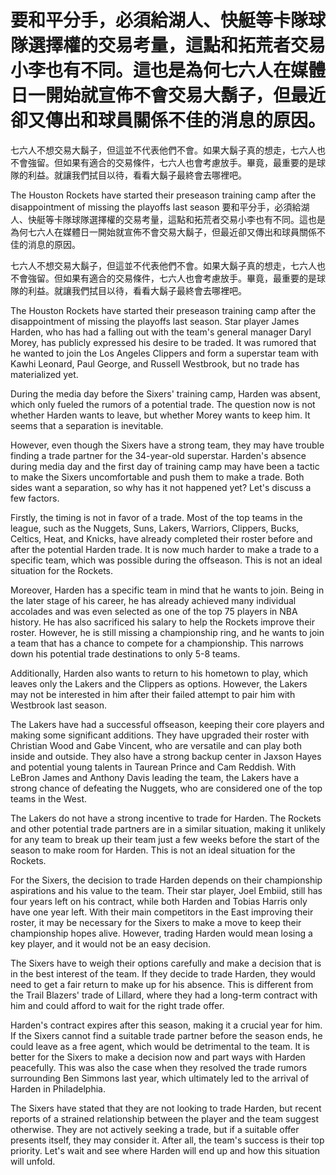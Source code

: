 #  要和平分手，必須給湖人、快艇等卡隊球隊選擇權的交易考量，這點和拓荒者交易小李也有不同。這也是為何七六人在媒體日一開始就宣佈不會交易大鬍子，但最近卻又傳出和球員關係不佳的消息的原因。

 七六人不想交易大鬍子，但這並不代表他們不會。如果大鬍子真的想走，七六人也不會強留。但如果有適合的交易條件，七六人也會考慮放手。畢竟，最重要的是球隊的利益。就讓我們拭目以待，看看大鬍子最終會去哪裡吧。

The Houston Rockets have started their preseason training camp after the disappointment of missing the playoffs last season 
  要和平分手，必須給湖人、快艇等卡隊球隊選擇權的交易考量，這點和拓荒者交易小李也有不同。這也是為何七六人在媒體日一開始就宣佈不會交易大鬍子，但最近卻又傳出和球員關係不佳的消息的原因。

 七六人不想交易大鬍子，但這並不代表他們不會。如果大鬍子真的想走，七六人也不會強留。但如果有適合的交易條件，七六人也會考慮放手。畢竟，最重要的是球隊的利益。就讓我們拭目以待，看看大鬍子最終會去哪裡吧。

The Houston Rockets have started their preseason training camp after the disappointment of missing the playoffs last season. Star player James Harden, who has had a falling out with the team's general manager Daryl Morey, has publicly expressed his desire to be traded. It was rumored that he wanted to join the Los Angeles Clippers and form a superstar team with Kawhi Leonard, Paul George, and Russell Westbrook, but no trade has materialized yet.

During the media day before the Sixers' training camp, Harden was absent, which only fueled the rumors of a potential trade. The question now is not whether Harden wants to leave, but whether Morey wants to keep him. It seems that a separation is inevitable.

However, even though the Sixers have a strong team, they may have trouble finding a trade partner for the 34-year-old superstar. Harden's absence during media day and the first day of training camp may have been a tactic to make the Sixers uncomfortable and push them to make a trade. Both sides want a separation, so why has it not happened yet? Let's discuss a few factors.

Firstly, the timing is not in favor of a trade. Most of the top teams in the league, such as the Nuggets, Suns, Lakers, Warriors, Clippers, Bucks, Celtics, Heat, and Knicks, have already completed their roster before and after the potential Harden trade. It is now much harder to make a trade to a specific team, which was possible during the offseason. This is not an ideal situation for the Rockets.

Moreover, Harden has a specific team in mind that he wants to join. Being in the later stage of his career, he has already achieved many individual accolades and was even selected as one of the top 75 players in NBA history. He has also sacrificed his salary to help the Rockets improve their roster. However, he is still missing a championship ring, and he wants to join a team that has a chance to compete for a championship. This narrows down his potential trade destinations to only 5-8 teams.

Additionally, Harden also wants to return to his hometown to play, which leaves only the Lakers and the Clippers as options. However, the Lakers may not be interested in him after their failed attempt to pair him with Westbrook last season.

The Lakers have had a successful offseason, keeping their core players and making some significant additions. They have upgraded their roster with Christian Wood and Gabe Vincent, who are versatile and can play both inside and outside. They also have a strong backup center in Jaxson Hayes and potential young talents in Taurean Prince and Cam Reddish. With LeBron James and Anthony Davis leading the team, the Lakers have a strong chance of defeating the Nuggets, who are considered one of the top teams in the West.

The Lakers do not have a strong incentive to trade for Harden. The Rockets and other potential trade partners are in a similar situation, making it unlikely for any team to break up their team just a few weeks before the start of the season to make room for Harden. This is not an ideal situation for the Rockets.

For the Sixers, the decision to trade Harden depends on their championship aspirations and his value to the team. Their star player, Joel Embiid, still has four years left on his contract, while both Harden and Tobias Harris only have one year left. With their main competitors in the East improving their roster, it may be necessary for the Sixers to make a move to keep their championship hopes alive. However, trading Harden would mean losing a key player, and it would not be an easy decision.

The Sixers have to weigh their options carefully and make a decision that is in the best interest of the team. If they decide to trade Harden, they would need to get a fair return to make up for his absence. This is different from the Trail Blazers' trade of Lillard, where they had a long-term contract with him and could afford to wait for the right trade offer.

Harden's contract expires after this season, making it a crucial year for him. If the Sixers cannot find a suitable trade partner before the season ends, he could leave as a free agent, which would be detrimental to the team. It is better for the Sixers to make a decision now and part ways with Harden peacefully. This was also the case when they resolved the trade rumors surrounding Ben Simmons last year, which ultimately led to the arrival of Harden in Philadelphia.

The Sixers have stated that they are not looking to trade Harden, but recent reports of a strained relationship between the player and the team suggest otherwise. They are not actively seeking a trade, but if a suitable offer presents itself, they may consider it. After all, the team's success is their top priority. Let's wait and see where Harden will end up and how this situation will unfold.